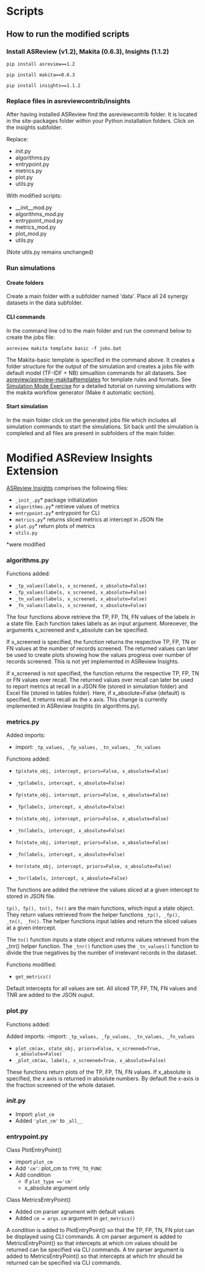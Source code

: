 # Scripts

## How to run the modified scripts

### Install ASReview (v1.2), Makita (0.6.3), Insights (1.1.2)

```
pip install asreview==1.2
```

```
pip install makita==0.6.3
```

```
pip install insights==1.1.2
```


### Replace files in asreviewcontrib/insights

After having installed ASReview find the asreviewcontrib folder. It is located in the site-packages folder within your Python installation folders. Click on the insights subfolder.

Replace:

- _init_.py 
- algorithms.py 
- entrypoint.py
- metrics.py
- plot.py
- utils.py

With modified scripts:

- __init__mod.py 
- algorithms_mod.py 
- entrypoint_mod.py
- metrics_mod.py
- plot_mod.py
- utils.py

(Note utils.py remains unchanged)


### Run simulations


#### Create folders

Create a main folder with a subfolder named 'data'. Place all 24 synergy datasets in the data subfolder.


#### CLI commands

In the command line cd to the main folder and run the command below to create the jobs file: 

```
asreview makita template basic -f jobs.bat
```

The Makita-basic template is specified in the command above. It creates a folder structure for the output of the simulation and creates a jobs file with default model (TF-IDF + NB) simualtion commands for all datasets.
See [asreview/asreview-makita#templates](https://github.com/asreview/asreview-makita#templates) for template rules and formats.
See [Simulation Mode Exercise](https://github.com/asreview/asreview-academy/blob/main/introducing-simulation-mode/README.md) for a detailed tutorial on running simulations with the makita workflow generator (Make it automatic section). 


#### Start simulation

In the main folder click on the generated jobs file which includes all simulation commands to start the simulations. 
Sit back until the simulation is completed and all files are present in subfolders of the main folder.


# Modified ASReview Insights Extension


[ASReview Insights](https://github.com/asreview/asreview-insights/tree/main/asreviewcontrib/insights) comprises the following files:

- `_init_.py`* package initialization
- `algorithms.py`* retrieve values of metrics
- `entrypoint.py`* entrypoint for CLI
- `metrics.py`* returns sliced metrics at intercept in JSON file
- `plot.py`* return plots of metrics
- `utils.py`

*were modified


### algorithms.py

Functions added:
- `_tp_values(labels, x_screened, x_absolute=False)`
- `_fp_values(labels, x_screened, x_absolute=False)`
- `_tn_values(labels, x_screened, x_absolute=False)`
- `_fn_values(labels, x_screened, x_absolute=False)`


The four functions above retrieve the TP, FP, TN, FN values of the labels in a state file. Each function takes labels as an input argument. Moreoever, the arguments x_screened and x_absolute can be specified. 

If x_screened is specified, the function returns the respective TP, FP, TN or FN values at the number of records screened. The returned values can later be used to create plots showing how the values progress over number of records screened. This is not yet implemented in ASReview Insights.

If x_screened is not specified, the function returns the respective TP, FP, TN or FN values over recall. The returned values over recall can later be used to report metrics at recall in a JSON file (stored in simulation folder) and Excel file (stored in tables folder). Here, if x_absolute=False (default) is specified, it returns recall as the x axis. This change is currently implemented in ASReview Insights (in algorithms.py).


### metrics.py

Added imports:
- import: `_tp_values, _fp_values, _tn_values, _fn_values`


Functions added:

- `tp(state_obj, intercept, priors=False, x_absolute=False)`
- `_tp(labels, intercept, x_absolute=False)`
- `fp(state_obj, intercept, priors=False, x_absolute=False)`
- `_fp(labels, intercept, x_absolute=False)`
- `tn(state_obj, intercept, priors=False, x_absolute=False)`
- `_tn(labels, intercept, x_absolute=False)`
- `fn(state_obj, intercept, priors=False, x_absolute=False)`
- `_fn(labels, intercept, x_absolute=False)`


- `tnr(state_obj, intercept, priors=False, x_absolute=False)`
- `_tnr(labels, intercept, x_absolute=False)`

The functions are added the retrieve the values sliced at a given intercept to stored in JSON file. 
 
`tp(), fp(), tn(), fn()` are the main functions, which input a state object. They return values retrieved from the helper functions `_tp(), _fp(), _tn(), _fn()`.
The helper functions input lables and return the sliced values at a given intercept.

The `tn()` function inputs a state object and returns values retrieved from the _tnr() helper function.
The `_tnr()` function uses the `_tn_values()` function to divide the true negatives by the number of irrelevant records in the dataset.


Functions modified: 
- `get_metrics()`

Default intercepts for all values are set.
All sliced TP, FP, TN, FN values and TNR are added to the JSON ouput. 


### plot.py

Functions added:

Added imports:
-import: `_tp_values, _fp_values, _tn_values, _fn_values`

- `plot_cm(ax, state_obj, priors=False, x_screened=True, x_absolute=False)`
- `_plot_cm(ax, labels, x_screened=True, x_absolute=False)`

These functions return plots of the TP, FP, TN, FN values. If x_absolute is specified, the x axis is returned in absolute numbers. By default the x-axis is the fraction screened of the whole dataset.


### _init_.py

- Import: `plot_cm`
- Added `'plot_cm'` to `_all__`

### entrypoint.py

Class PlotEntryPoint()
- import `plot_cm`
- Add `'cm'`: plot_cm to `TYPE_TO_FUNC`
- Add condition
	- if `plot_type =='cm'`
	- x_absolute argument only


Class MetricsEntryPoint()
- Added cm parser agrument with default values 
- Added `cm = args.cm` argument in `get_metrics()`


A condition is added to PlotEntryPoint() so that the TP, FP, TN, FN plot can be displayed using CLI commands.
A cm parser argument is added to MetricsEntryPoint() so that intercepts at which cm values should be returned can be specified via CLI commands.
A tnr parser argument is added to MetricsEntryPoint() so that intercepts at which tnr should be returned can be specified via CLI commands.




